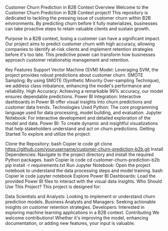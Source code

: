 Customer Churn Prediction in B2B Context
Overview
Welcome to the Customer Churn Prediction in B2B Context project! This repository is dedicated to tackling the pressing issue of customer churn within B2B environments. By predicting churn before it fully materializes, businesses can take proactive steps to retain valuable clients and sustain growth.

Purpose
In a B2B context, losing a customer can have a significant impact. Our project aims to predict customer churn with high accuracy, allowing companies to identify at-risk clients and implement retention strategies before it's too late. This predictive power can transform how businesses approach customer relationship management and retention.

Key Features
Support Vector Machine (SVM) Model: Leveraging SVM, the project provides robust predictions about customer churn.
SMOTE Sampling: By using SMOTE (Synthetic Minority Over-sampling Technique), we address class imbalance, enhancing the model's performance and reliability.
High Accuracy: Achieving a remarkable 99% accuracy, our model ensures dependable predictions.
Power BI Integration: Interactive dashboards in Power BI offer visual insights into churn predictions and customer data trends.
Technologies Used
Python: The core programming language used for data processing, model building, and evaluation.
Jupyter Notebook: For interactive development and detailed exploration of the model and data.
Power BI: To create dynamic and insightful visualizations that help stakeholders understand and act on churn predictions.
Getting Started
To explore and utilize the project:

Clone the Repository:
  bash
Copier le code
  git clone https://github.com/yourusername/customer-churn-prediction-b2b.git
Install Dependencies:
Navigate to the project directory and install the required Python packages.
bash
Copier le code
  cd customer-churn-prediction-b2b
  pip install -r requirements.txt
Run Jupyter Notebook:
Open the project notebook to understand the data processing steps and model training.
  bash
Copier le code
  jupyter notebook
Explore Power BI Dashboards:
Load the provided Power BI files to interact with the visual data insights.
Who Should Use This Project?
This project is designed for:

Data Scientists and Analysts: Looking to implement or understand churn prediction models.
Business Analysts and Managers: Seeking actionable insights on customer retention strategies.
Developers: Interested in exploring machine learning applications in a B2B context.
Contributing
We welcome contributions! Whether it's improving the model, enhancing documentation, or adding new features, your input is valuable.


